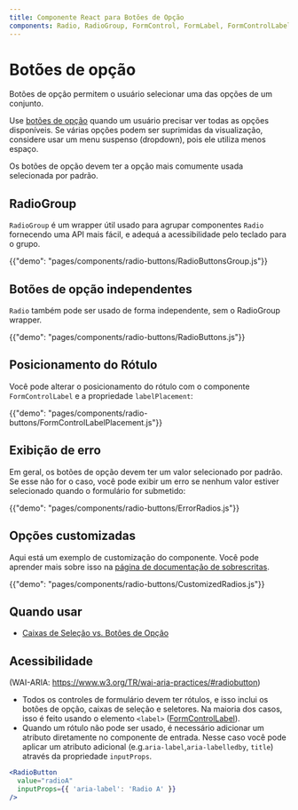 ```yaml
---
title: Componente React para Botões de Opção
components: Radio, RadioGroup, FormControl, FormLabel, FormControlLabel
---
```


# Botões de opção

<p class="description">Botões de opção permitem o usuário selecionar uma das opções de um conjunto.</p>

Use [botões de opção](https://material.io/design/components/selection-controls.html#radio-buttons) quando um usuário precisar ver todas as opções disponíveis. Se várias opções podem ser suprimidas da visualização, considere usar um menu suspenso (dropdown), pois ele utiliza menos espaço.

Os botões de opção devem ter a opção mais comumente usada selecionada por padrão.

## RadioGroup

`RadioGroup` é um wrapper útil usado para agrupar componentes `Radio` fornecendo uma API mais fácil, e adequá a acessibilidade pelo teclado para o grupo.

{{"demo": "pages/components/radio-buttons/RadioButtonsGroup.js"}}

## Botões de opção independentes

`Radio` também pode ser usado de forma independente, sem o RadioGroup wrapper.

{{"demo": "pages/components/radio-buttons/RadioButtons.js"}}

## Posicionamento do Rótulo

Você pode alterar o posicionamento do rótulo com o componente `FormControlLabel` e a propriedade `labelPlacement`:

{{"demo": "pages/components/radio-buttons/FormControlLabelPlacement.js"}}

## Exibição de erro

Em geral, os botões de opção devem ter um valor selecionado por padrão. Se esse não for o caso, você pode exibir um erro se nenhum valor estiver selecionado quando o formulário for submetido:

{{"demo": "pages/components/radio-buttons/ErrorRadios.js"}}

## Opções customizadas

Aqui está um exemplo de customização do componente. Você pode aprender mais sobre isso na [página de documentação de sobrescritas](/customization/components/).

{{"demo": "pages/components/radio-buttons/CustomizedRadios.js"}}

## Quando usar

- [Caixas de Seleção vs. Botões de Opção](https://www.nngroup.com/articles/checkboxes-vs-radio-buttons/)

## Acessibilidade

(WAI-ARIA: https://www.w3.org/TR/wai-aria-practices/#radiobutton)

- Todos os controles de formulário devem ter rótulos, e isso inclui os botões de opção, caixas de seleção e seletores. Na maioria dos casos, isso é feito usando o elemento `<label>` ([FormControlLabel](/api/form-control-label/)).
- Quando um rótulo não pode ser usado, é necessário adicionar um atributo diretamente no componente de entrada. Nesse caso você pode aplicar um atributo adicional (e.g.`aria-label`,`aria-labelledby`, `title`) através da propriedade `inputProps`.

```jsx
<RadioButton
  value="radioA"
  inputProps={{ 'aria-label': 'Radio A' }}
/>
```